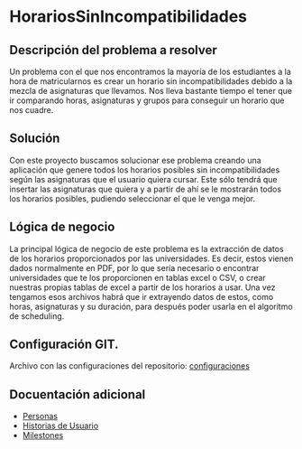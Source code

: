 # HorariosSinIncompatibilidades

## Descripción del problema a resolver

Un problema con el que nos encontramos la mayoría de los estudiantes a la hora de matricularnos es crear un horario sin incompatibilidades debido a la mezcla de asignaturas que llevamos. Nos lleva bastante tiempo el tener que ir comparando horas, asignaturas y grupos para conseguir un horario que nos cuadre.

## Solución

Con este proyecto buscamos solucionar ese problema creando una aplicación que genere todos los horarios posibles sin incompatibilidades según las asignaturas que el usuario quiera cursar. Este sólo tendrá que insertar las asignaturas que quiera y a partir de ahí se le mostrarán todos los horarios posibles, pudiendo seleccionar el que le venga mejor.

## Lógica de negocio

La principal lógica de negocio de este problema es la extracción de datos de los horarios proporcionados por las universidades. Es decir, estos vienen dados normalmente en PDF, por lo que sería necesario o encontrar universidades que te los proporcionen en tablas excel o CSV, o crear nuestras propias tablas de excel a partir de los horarios a usar. Una vez tengamos esos archivos habrá que ir extrayendo datos de estos, como horas, asignaturas y su duración, para después poder usarla en el algoritmo de scheduling.

## Configuración GIT.

Archivo con las configuraciones del repositorio: [configuraciones](https://github.com/chowfie/PROBLEM/blob/main/docs/Objetivo0/configuraciones.md)

## Docuentación adicional

- [Personas](https://github.com/chowfie/PROBLEM/blob/Objetivo-1-IV-22-23%5D/docs/Objetivo1/personas.md)
- [Historias de Usuario](https://github.com/chowfie/PROBLEM/blob/Objetivo-1-IV-22-23%5D/docs/Objetivo1/historias_usuarios.md)
- [Milestones](https://github.com/chowfie/PROBLEM/blob/Objetivo-1-IV-22-23%5D/docs/Objetivo1/milestones.md)
